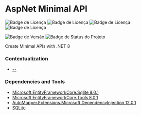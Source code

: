 # AspNet Minimal API

![Badge de Licença](https://img.shields.io/badge/.NET-8.0.0-blue.svg?style=flat-square&logo=dotnet)
![Badge de Licença](https://img.shields.io/badge/Entity_Framework_SQLite-8.0.1-orange.svg?style=flat-square&logo=entityframework)
![Badge de Licença](https://img.shields.io/badge/Entity_Framework_Tools-8.0.1-orange.svg?style=flat-square&logo=entityframework)
![Badge de Licença](https://img.shields.io/badge/git-2.42.0-lightgrey.svg?style=flat-square&logo=git)

![Badge de Versão](https://img.shields.io/badge/app-v_1.0.0-green.svg?style=flat-square&logo=app)
![Badge de Status do Projeto](https://img.shields.io/badge/status-training-blue.svg?style=flat-square)

Create Minimal APIs with .NET 8

### Contextualization

- [--]()

### Dependencies and Tools

- [Microsoft.EntityFrameworkCore.Sqlite 8.0.1](https://www.nuget.org/packages/Microsoft.EntityFrameworkCore.Sqlite)
- [Microsoft.EntityFrameworkCore.Tools 8.0.1](https://www.nuget.org/packages/Microsoft.EntityFrameworkCore.Tools)
- [AutoMapper.Extensions.Microsoft.DependencyInjection 12.0.1](https://www.nuget.org/packages/AutoMapper.Extensions.Microsoft.DependencyInjection)
- [SQLite](https://www.sqlite.org/download.html)


